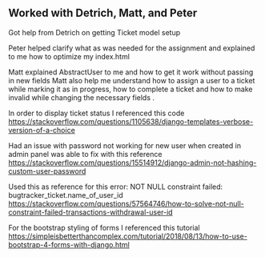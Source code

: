 ## Worked with Detrich, Matt, and Peter
Got help from Detrich on getting Ticket model setup

Peter helped clarify what as was needed for the assignment and explained to me how to optimize my index.html

Matt explained AbstractUser to me and how to get it work without passing in new fields
Matt also help me understand how to assign a user to a ticket while marking it as in progress, how to complete a ticket and how to make invalid
while changing the necessary fields .

In order to display ticket status I referenced this code 
https://stackoverflow.com/questions/1105638/django-templates-verbose-version-of-a-choice

Had an issue with password not working for new user when created in admin panel was able to fix with this reference 
https://stackoverflow.com/questions/15514912/django-admin-not-hashing-custom-user-password


Used this as reference for this error: NOT NULL constraint failed: bugtracker_ticket.name_of_user_id
https://stackoverflow.com/questions/57564746/how-to-solve-not-null-constraint-failed-transactions-withdrawal-user-id

For the bootstrap styling of forms I referenced this tutorial 
https://simpleisbetterthancomplex.com/tutorial/2018/08/13/how-to-use-bootstrap-4-forms-with-django.html